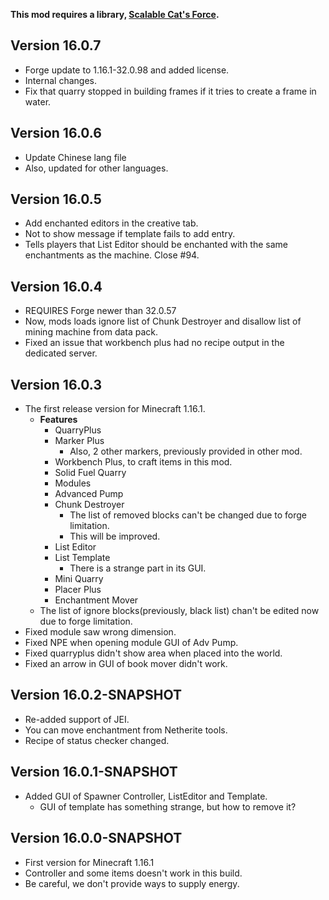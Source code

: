 **This mod requires a library, [Scalable Cat's Force](https://www.curseforge.com/minecraft/mc-mods/scalable-cats-force).**
## Version 16.0.7
* Forge update to 1.16.1-32.0.98 and added license.
* Internal changes.
* Fix that quarry stopped in building frames if it tries to create a frame in water.

## Version 16.0.6
* Update Chinese lang file
* Also, updated for other languages.

## Version 16.0.5
* Add enchanted editors in the creative tab.
* Not to show message if template fails to add entry.
* Tells players that List Editor should be enchanted with the same enchantments as the machine. Close #94.

## Version 16.0.4
* REQUIRES Forge newer than 32.0.57
* Now, mods loads ignore list of Chunk Destroyer and disallow list of mining machine from data pack.
* Fixed an issue that workbench plus had no recipe output in the dedicated server.

## Version 16.0.3
* The first release version for Minecraft 1.16.1.
  * **Features**
    * QuarryPlus
    * Marker Plus
      * Also, 2 other markers, previously provided in other mod.
    * Workbench Plus, to craft items in this mod.
    * Solid Fuel Quarry
    * Modules
    * Advanced Pump
    * Chunk Destroyer
      * The list of removed blocks can't be changed due to forge limitation.
      * This will be improved.
    * List Editor
    * List Template
      * There is a strange part in its GUI.
    * Mini Quarry
    * Placer Plus
    * Enchantment Mover
  * The list of ignore blocks(previously, black list) chan't be edited now due to forge limitation.
* Fixed module saw wrong dimension.
* Fixed NPE when opening module GUI of Adv Pump.
* Fixed quarryplus didn't show area when placed into the world.
* Fixed an arrow in GUI of book mover didn't work.

## Version 16.0.2-SNAPSHOT
* Re-added support of JEI.
* You can move enchantment from Netherite tools.
* Recipe of status checker changed.

## Version 16.0.1-SNAPSHOT
* Added GUI of Spawner Controller, ListEditor and Template.
  * GUI of template has something strange, but how to remove it?

## Version 16.0.0-SNAPSHOT
* First version for Minecraft 1.16.1
* Controller and some items doesn't work in this build.
* Be careful, we don't provide ways to supply energy.
